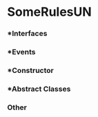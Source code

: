 # SomeRulesUN
<h3>*Interfaces</h3>
<h3>*Events</h3>
<h3>*Constructor</h3>
<h3>*Abstract Classes</h3>
<h3>Other</h3>
